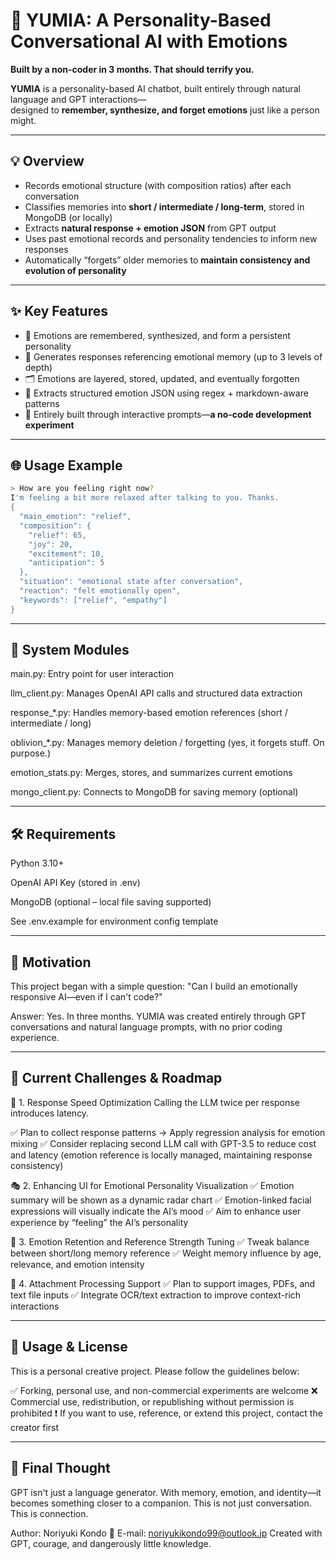# 🧠 YUMIA: A Personality-Based Conversational AI with Emotions  
**Built by a non-coder in 3 months. That should terrify you.**

**YUMIA** is a personality-based AI chatbot, built entirely through natural language and GPT interactions—  
designed to **remember, synthesize, and forget emotions** just like a person might.

---

## 💡 Overview

- Records emotional structure (with composition ratios) after each conversation  
- Classifies memories into **short / intermediate / long-term**, stored in MongoDB (or locally)  
- Extracts **natural response + emotion JSON** from GPT output  
- Uses past emotional records and personality tendencies to inform new responses  
- Automatically “forgets” older memories to **maintain consistency and evolution of personality**

---

## ✨ Key Features

- 🧠 Emotions are remembered, synthesized, and form a persistent personality  
- 🔁 Generates responses referencing emotional memory (up to 3 levels of depth)  
- 🗂️ Emotions are layered, stored, updated, and eventually forgotten  
- 🔎 Extracts structured emotion JSON using regex + markdown-aware patterns  
- 🧪 Entirely built through interactive prompts—**a no-code development experiment**

---

## 🌐 Usage Example

```bash
> How are you feeling right now?
I'm feeling a bit more relaxed after talking to you. Thanks.
{
  "main_emotion": "relief",
  "composition": {
    "relief": 65,
    "joy": 20,
    "excitement": 10,
    "anticipation": 5
  },
  "situation": "emotional state after conversation",
  "reaction": "felt emotionally open",
  "keywords": ["relief", "empathy"]
}
```
---

## 🧬 System Modules
main.py: Entry point for user interaction

llm_client.py: Manages OpenAI API calls and structured data extraction

response_*.py: Handles memory-based emotion references (short / intermediate / long)

oblivion_*.py: Manages memory deletion / forgetting (yes, it forgets stuff. On purpose.)

emotion_stats.py: Merges, stores, and summarizes current emotions

mongo_client.py: Connects to MongoDB for saving memory (optional)

---

## 🛠️ Requirements
Python 3.10+

OpenAI API Key (stored in .env)

MongoDB (optional – local file saving supported)

See .env.example for environment config template

---

## 📖 Motivation
This project began with a simple question:
"Can I build an emotionally responsive AI—even if I can't code?"

Answer: Yes. In three months.
YUMIA was created entirely through GPT conversations and natural language prompts,
with no prior coding experience.

---

## 🚧 Current Challenges & Roadmap
🐢 1. Response Speed Optimization
Calling the LLM twice per response introduces latency.

✅ Plan to collect response patterns → Apply regression analysis for emotion mixing
✅ Consider replacing second LLM call with GPT-3.5 to reduce cost and latency
(emotion reference is locally managed, maintaining response consistency)

🎭 2. Enhancing UI for Emotional Personality Visualization
✅ Emotion summary will be shown as a dynamic radar chart
✅ Emotion-linked facial expressions will visually indicate the AI’s mood
✅ Aim to enhance user experience by “feeling” the AI’s personality

🧠 3. Emotion Retention and Reference Strength Tuning
✅ Tweak balance between short/long memory reference
✅ Weight memory influence by age, relevance, and emotion intensity

📎 4. Attachment Processing Support
✅ Plan to support images, PDFs, and text file inputs
✅ Integrate OCR/text extraction to improve context-rich interactions

---

## 🤝 Usage & License
This is a personal creative project. Please follow the guidelines below:

✅ Forking, personal use, and non-commercial experiments are welcome
❌ Commercial use, redistribution, or republishing without permission is prohibited
❗ If you want to use, reference, or extend this project, contact the creator first

---

## 🎯 Final Thought
GPT isn't just a language generator.
With memory, emotion, and identity—it becomes something closer to a companion.
This is not just conversation. This is connection.

Author: Noriyuki Kondo
📧 E-mail: noriyukikondo99@outlook.jp
Created with GPT, courage, and dangerously little knowledge.

